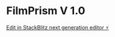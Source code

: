 # FilmPrism V 1.0

[Edit in StackBlitz next generation editor ⚡️](https://stackblitz.com/~/github.com/Frankiedefi/Filmpro-AI)
